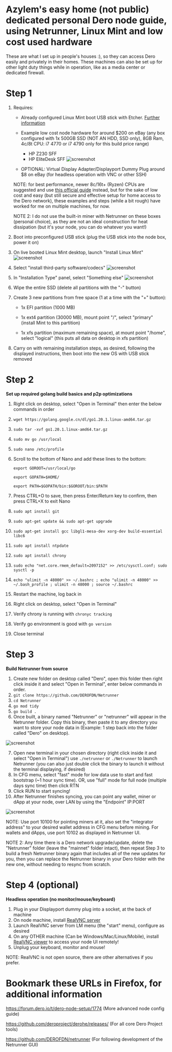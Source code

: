 # Azylem's easy home (not public) dedicated personal Dero node guide, using Netrunner, Linux Mint and low cost used hardware
These are what I set up in people's houses :), so they can access Dero easily and privately in their homes. These machines can also be set up for other light duty things while in operation, like as a media center or dedicated firewall.

# Step 1
1. Requires:

	* Already configured Linux Mint boot USB stick with Etcher.
	[Further information](https://linuxmint-installation-guide.readthedocs.io/en/latest/burn.html)

	* Example low cost node hardware for around $200 on eBay (any box configured with 1x 500GB SSD (NOT AN HDD, SSD only), 8GB Ram, 4c/8t CPU: i7 4770 or i7 4790 only for this build price range)
		* HP Z230 SFF
		* HP EliteDesk SFF
![screenshot](hpboxes.png)
	* OPTIONAL: Virtual Display Adapter/Displayport Dummy Plug around $8 on eBay (for headless operation with VNC or other SSH)

	NOTE: for best performance, newer 8c/16t+ (Ryzen) CPUs are suggested and use [this official guide](https://forum.dero.io/t/dero-node-setup/1774) instead, but for the sake of low cost and easy (but still secure and effective setup for home access to the Dero network), these examples and steps (while a bit rough) have worked for me on multiple machines, for now.

	NOTE 2: I do not use the built-in miner with Netrunner on these boxes (personal choice), as they are not an ideal construction for heat dissipation (but it's your node, you can do whatever you want!)

2. Boot into preconfigured USB stick (plug the USB stick into the node box, power it on)
3. On live booted Linux Mint desktop, launch "Install Linux Mint"
![screenshot](InstallLinuxMint.png)
4. Select "install third-party software/codecs"
![screenshot](InstallThird-party-software.png)
5. In "Installation Type" panel, select "Something else"
![screenshot](SomethingElse.png)
6. Wipe the entire SSD (delete all partitions with the "-" button)
7. Create 3 new partitions from free space (1 at a time with the "+" button):

	* 1x EFI partition (1000 MB)

	* 1x ext4 partition (30000 MB), mount point "/", select "primary" (install Mint to this partition)

	* 1x xfs partition (maximum remaining space), at mount point "/home", select "logical" (this puts all data on desktop in xfs partition)

8. Carry on with remaining installation steps, as desired, following the displayed instructions, then boot into the new OS with USB stick removed

# Step 2
**Set up required golang build basics and p2p optimizations**
1. Right click on desktop, select "Open in Terminal" then enter the below commands in order
2. `wget https://golang.google.cn/dl/go1.20.1.linux-amd64.tar.gz`
3. `sudo tar -xvf go1.20.1.linux-amd64.tar.gz`
4. `sudo mv go /usr/local`
5. `sudo nano /etc/profile`
6. Scroll to the bottom of Nano and add these lines to the bottom:

	`export GOROOT=/usr/local/go`

	`export GOPATH=$HOME/`

	`export PATH=$GOPATH/bin:$GOROOT/bin:$PATH`

7. Press CTRL+O to save, then press Enter/Return key to confirm, then press CTRL+X to exit Nano
8. `sudo apt install git`
9. `sudo apt-get update && sudo apt-get upgrade`
10. `sudo apt-get install gcc libgl1-mesa-dev xorg-dev build-essential libc6`
11. `sudo apt install ntpdate`
12. `sudo apt install chrony`
13. `sudo echo "net.core.rmem_default=2097152" >> /etc/sysctl.conf; sudo sysctl -p`
14. `echo "ulimit -n 48000" >> ~/.bashrc ; echo "ulimit -n 48000" >> ~/.bash_profile ; ulimit -n 48000 ; source ~/.bashrc`
15. Restart the machine, log back in
16. Right click on desktop, select "Open in Terminal"
17. Verify chrony is running with `chronyc tracking`
18. Verify go environment is good with `go version`
19. Close terminal

# Step 3
**Build Netrunner from source**
1. Create new folder on desktop called "Dero", open this folder then right click inside it and select "Open in Terminal", enter below commands in order.
2. `git clone https://github.com/DEROFDN/Netrunner`
3. `cd Netrunner`
4. `go mod tidy`
5. `go build .`
6. Once built, a binary named "Netrunner" or "netrunner" will appear in the Netrunner folder. Copy this binary, then paste it to any directory you want to store your node data in (Example: 1 step back into the folder called "Dero" on desktop).

![screenshot](NetrunnerIcon.png)

7. Open new terminal in your chosen directory (right click inside it and select "Open in Terminal") use `./netrunner` or `./Netrunner` to launch Netrunner (you can also just double click the binary to launch it without the terminal displaying, if desired)
8. In CFG menu, select "fast" mode for low data use to start and fast bootstrap (~1 hour sync time). OR, use "full" mode for full node (multiple days sync time) then click RTN
9. Click RUN to start syncing!
10. After Netrunner finishes syncing, you can point any wallet, miner or dApp at  your node, over LAN by using the "Endpoint" IP:PORT

![screenshot](NetrunnerScreenshot.png)

NOTE: Use port 10100 for pointing miners at it, also set the "integrator address" to your desired wallet address in CFG menu before mining. For wallets and dApps, use port 10102 as displayed in Netrunner UI.

NOTE 2: Any time there is a Dero network upgrade/update, delete the "Netrunner" folder (leave the "mainnet" folder intact), then repeat Step 3 to build a fresh Netrunner binary again that includes all of the new updates for you, then you can replace the Netrunner binary in your Dero folder with the new one, without needing to resync from scratch.

# Step 4 (optional)
**Headless operation (no monitor/mouse/keyboard)**
1. Plug in your Displayport dummy plug into a socket, at the back of machine
2. On node machine, install [RealVNC server](https://www.realvnc.com/en/connect/download/vnc/)
3. Launch RealVNC server from LM menu (the "start" menu), configure as desired
4. On any OTHER machine (Can be Windows/Mac/Linux/Mobile), install [RealVNC viewer](https://www.realvnc.com/en/connect/download/viewer/) to access your node UI remotely!
5. Unplug your keyboard, monitor and mouse!

NOTE: RealVNC is not open source, there are other alternatives if you prefer.

# Bookmark these URLs in Firefox, for additional information
https://forum.dero.io/t/dero-node-setup/1774 (More advanced node config guide)

https://github.com/deroproject/derohe/releases/ (For all core Dero Project tools)

https://github.com/DEROFDN/netrunner (For following development of the Netrunner GUI)
